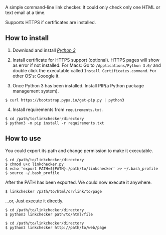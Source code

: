 A simple command-line link checker.
It could only check only one HTML or text email at a time.

Supports HTTPS if certificates are installed.


## How to install

1. Download and install [_Python 3_](https://www.python.org/downloads/)

2. Install certificate for HTTPS support (optional). HTTPS pages will show as error if not installed.
   For Macs: Go to `/Applications/Python 3.6/` and double click the executable called `Install Certificates.command`.
   For other OS's: Gooogle it.

3. Once Python 3 has been installed. Install PIP(a Python package management system).

```shell
$ curl https://bootstrap.pypa.io/get-pip.py | python3
```

4. Install requirements from `requirements.txt`.

```shell
$ cd /path/to/linkchecker/directory
$ python3 -m pip install -r requirements.txt
```

## How to use
You could export its path and change permission to make it executable. 

```shell
$ cd /path/to/linkchecker/directory
$ chmod u+x linkchecker.py
$ echo 'export PATH=${PATH}:/path/to/linkchecker' >> ~/.bash_profile
$ source ~/.bash_profile
```

After the PATH has been exported. We could now execute it anywhere.

```shell
$ linkchecker /path/to/html/or/link/to/page
```

...or, Just execute it directly.

```shell
$ cd /path/to/linkchecker/directory
$ python3 linkchecker path/to/html/file
```

```shell
$ cd /path/to/linkchecker/directory
$ python3 linkchecker http://path/to/web/page
```